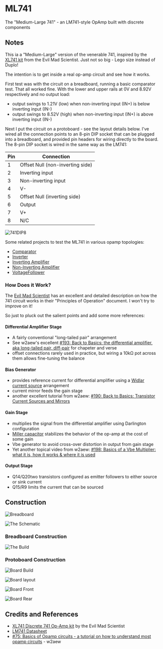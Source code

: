 # ML741

The "Medium-Large 741" - an LM741-style OpAmp built with discrete components

## Notes

This ia a "Medium-Large" version of the venerable 741, inspired by the
[XL741 kit](http://wiki.evilmadscientist.com/XL741) from the Evil Mad Scientist.
Just not so big - Lego size instead of Duplo!

The intention is to get inside a real op-amp circuit and see how it works.

First test was with the circuit on a breadboard, running a basic comparator test. That all worked fine.
With the lower and upper rails at 0V and 8.92V respectively and no output load:
* output swings to 1.21V (low) when non-inverting input (IN+) is below inverting input (IN-)
* output swings to 8.52V (high) when non-inverting input (IN+) is above inverting input (IN-)

Next I put the circuit on a protoboard - see the layout details below.
I've wired all the connection points to an 8-pin DIP socket that can be plugged into a breadboard,
and provided pin headers for wiring directly to the board.
The 8-pin DIP socket is wired in the same way as the LM741:

| Pin | Connection                       |
|-----|----------------------------------|
| 1   | Offset Null (non-inverting side) |
| 2   | Inverting input                  |
| 3   | Non-inverting input              |
| 4   | V-                               |
| 5   | Offset Null (inverting side)     |
| 6   | Output                           |
| 7   | V+                               |
| 8   | N/C                              |

![741DIP8](./assets/741DIP8.png?raw=true)

Some related projects to test the ML741 in various opamp topologies:
* [Comparator](./Comparator)
* [Inverter](./Inverter)
* [Inverting Amplifier](./InvertingAmplifier)
* [Non-Inverting Amplifier](./NonInvertingAmplifier)
* [VoltageFollower](./VoltageFollower)

### How Does it Work?

The [Evil Mad Scientist](http://wiki.evilmadscientist.com/XL741) has an excellent and detailed description on how the 741 circuit works
in their "Principles of Operation" document. I won't try to improve on it!

So just to pluck out the salient points and add some more references:


#### Differential Amplifier Stage
* A fairly conventional "long-tailed pair" arrangement
* See w2aew's excellent [#193: Back to Basics: the differential amplifier, aka long-tailed pair, diff-pair](https://youtu.be/mejPNuPAHBY) for chapeter and verse
* offset connections rarely used in practice, but wiring a 10kΩ pot across them allows fine-tuning the balance


#### Bias Generator
* provides reference current for differential amplifier using a [Widlar current source](https://en.wikipedia.org/wiki/Widlar_current_source) arrangement
* current mirror feeds the gain stage
* another excellent tutorial from w2aew: [#190: Back to Basics: Transistor Current Sources and Mirrors](https://youtu.be/xR0RfmmRhDw)

#### Gain Stage
* multiplies the signal from the differential amplifier using Darlington configuration
* [Miller capacitor](https://en.wikipedia.org/wiki/Miller_effect) stabilizes the behavior of the op-amp at the cost of some gain
* Vbe generator to avoid cross-over distortion in output from gain stage
* Yet another topical video from w2aew: [#198: Basics of a Vbe Multiplier: what it is, how it works & where it is used](https://youtu.be/Obh_PIC2qqo)

#### Output Stage
* Q14/Q20two transistors configured as emitter followers to either source or sink current
* Q15/R9 limits the current that can be sourced

## Construction

![Breadboard](./assets/ML741_bb.jpg?raw=true)

![The Schematic](./assets/ML741_schematic.jpg?raw=true)

### Breadboard Construction

![The Build](./assets/ML741_build.jpg?raw=true)

### Protoboard Construction

![Board Build](./assets/ML741_board_build.jpg?raw=true)

![Board layout](./assets/ML741_board_layout.jpg?raw=true)

![Board Front](./assets/ML741_board_front.jpg?raw=true)

![Board Rear](./assets/ML741_board_rear.jpg?raw=true)

## Credits and References
* [XL741 Discrete 741 Op-Amp kit](http://wiki.evilmadscientist.com/XL741) by the Evil Mad Scientist
* [LM741 Datasheet](http://www.futurlec.com/Linear/LM741CN.shtml)
* [#75: Basics of Opamp circuits - a tutorial on how to understand most opamp circuits](https://youtu.be/K03Rom3Cs28) - w2aew

